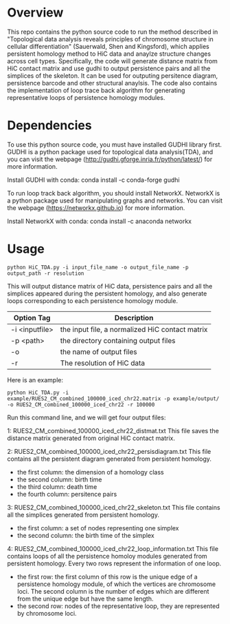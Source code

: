 
# Overview

This repo contains the python source code to run the method described in "Topological data analysis reveals principles of chromosome structure in cellular differentiation" (Sauerwald, Shen and Kingsford), which applies persistent homology method to HiC data and anaylze structure changes across cell types. Specifically, the code will generate distance matrix from HiC contact matrix and use gudhi to output persistence pairs and all the simplices of the skeleton. It can be used for outputing persitence diagram, persistence barcode and other structural anaylsis. The code also contains the implementation of loop trace back algorithm for generating representative loops of persistence homology modules. 


# Dependencies

To use this python source code, you must have installed GUDHI library first. GUDHI is a python package used for topological data analysis(TDA), and you can visit the webpage (http://gudhi.gforge.inria.fr/python/latest/) for more information. 

Install GUDHI with conda: 
conda install -c conda-forge gudhi

To run loop track back algorithm, you should install NetworkX. NetworkX is a python package used for manipulating graphs and networks. You can visit the webpage (https://networkx.github.io) for more information. 

Install NetworkX with conda:
conda install -c anaconda networkx


# Usage
```
python HiC_TDA.py -i input_file_name -o output_file_name -p output_path -r resolution
```
This will output distance matrix of HiC data, persistence pairs and all the simplices appeared during the persistent homology, and also generate loops corresponding to each persistence homology module. 

Option Tag | Description
----------------------- | -----------------------------
-i \<inputfile>| the input file, a normalized HiC contact matrix
-p \<path> | the directory containing output files 
-o | the name of output files
-r | The resolution of HiC data

Here is an example:
```
python HiC_TDA.py -i example/RUES2_CM_combined_100000_iced_chr22.matrix -p example/output/ -o RUES2_CM_combined_100000_iced_chr22 -r 100000
```
Run this command line, and we will get four output files:

1: RUES2_CM_combined_100000_iced_chr22_distmat.txt
This file saves the distance matrix generated from original HiC contact matrix. 

2: RUES2_CM_combined_100000_iced_chr22_persisdiagram.txt
This file contains all the persistent diagram generated from persistent homology.
- the first column: the dimension of a homology class
- the second column: birth time
- the third column: death time
- the fourth column: persitence pairs

3: RUES2_CM_combined_100000_iced_chr22_skeleton.txt
This file contains all the simplices generated from persistent homology. 
- the first column: a set of nodes representing one simplex
- the second column: the birth time of the simplex

4: RUES2_CM_combined_100000_iced_chr22_loop_information.txt
This file contains loops of all the persistence homoloy modules generated from persistent homology. Every two rows represent the information of one loop. 
- the first row: the first column of this row is the unique edge of a persistence homology module, of which the vertices are chromosome loci. The second column is the number of edges which are different from the unique edge but have the same length. 
- the second row: nodes of the representative loop, they are represented by chromosome loci. 